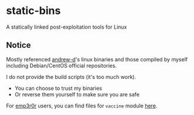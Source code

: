 # static-bins
A statically linked post-exploitation tools for Linux

## Notice
Mostly referenced [andrew-d](https://github.com/andrew-d/static-binaries)'s linux binaries and those compiled by myself including Debian/CentOS official repositories.

I do not provide the build scripts (it's too much work). 
- You can choose to trust my binaries
- Or reverse them yourself to make sure you are safe

For [emp3r0r](https://github.com/jm33-m0/emp3r0r) users, you can find files for `vaccine` module [here](./vaccine).
